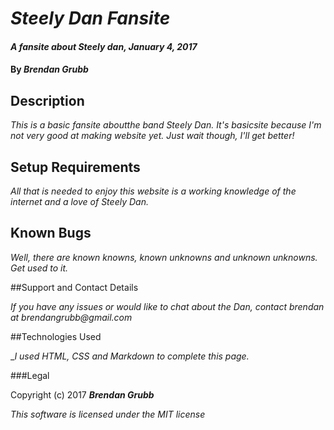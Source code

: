 # _Steely Dan Fansite_

#### _A fansite about Steely dan, January 4, 2017_

#### By _**Brendan Grubb**_

## Description

_This is a basic fansite aboutthe band Steely Dan. It's basicsite because I'm not very good at making website yet. Just wait though, I'll get better!_

## Setup Requirements

_All that is needed to enjoy this website is a working knowledge of the internet and a love of Steely Dan._

## Known Bugs

_Well, there are known knowns, known unknowns and unknown unknowns. Get used to it._

##Support and Contact Details

_If you have any issues or would like to chat about the Dan, contact brendan at brendangrubb@gmail.com_

##Technologies Used

__I used HTML, CSS and Markdown to complete this page._

###Legal

Copyright (c) 2017 **_Brendan Grubb_**

*This software is licensed under the MIT license*